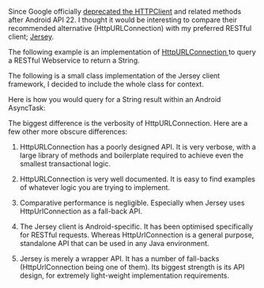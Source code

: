 Since Google officially <a href="http://developer.android.com/about/versions/marshmallow/android-6.0-changes.html">deprecated the HTTPClient</a> and related methods after Android API 22. I thought it would be interesting to compare their recommended alternative (HttpURLConnection) with my preferred RESTful client; <a href="https://jersey.java.net/">Jersey</a>.

The following example is an implementation of <a href="https://docs.oracle.com/javase/7/docs/api/java/net/HttpURLConnection.html">HttpURLConnection </a>to query a RESTful Webservice to return a String.
<script src="https://gist.github.com/final60/f5bddebc361286a1d9bd.js"></script>

The following is a small class implementation of the Jersey client framework, I decided to include the whole class for context.
<script src="https://gist.github.com/final60/50abdddaed608d153227.js"></script>

Here is how you would query for a String result within an Android AsyncTask:
<script src="https://gist.github.com/final60/d282bc3a45dd2641cef1.js"></script>

The biggest difference is the verbosity of HttpURLConnection. Here are a few other more obscure differences:

1. HttpURLConnection has a poorly designed API. It is very verbose, with a large library of methods and boilerplate required to achieve even the smallest transactional logic.

2. HttpURLConnection is very well documented. It is easy to find examples of whatever logic you are trying to implement.

3. Comparative performance is negligible. Especially when Jersey uses HttpUrlConnection as a fall-back API.

4. The Jersey client is Android-specific. It has been optimised specifically for RESTful requests. Whereas HttpUrlConnection is a general purpose, standalone API that can be used in any Java environment.

5. Jersey is merely a wrapper API. It has a number of fall-backs (HttpUrlConnection  being one of them). Its biggest strength is its API design, for extremely light-weight implementation requirements.
